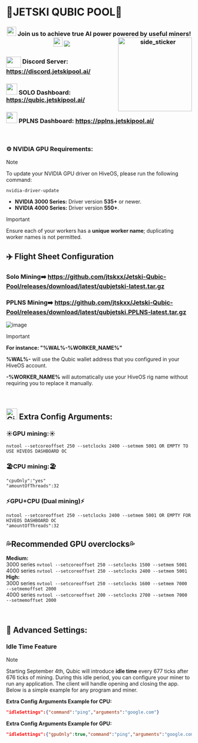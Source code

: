 # 🌊JETSKI QUBIC POOL🌊

<div align="center">
<h3> <picture> <img src = "https://discords.com/_next/image?url=https%3A%2F%2Fcdn.discordapp.com%2Femojis%2F983705077590130719.gif%3Fv%3D1&w=64&q=75" width = 25px>  </picture> Join us to achieve true AI power powered by useful miners! <img src = "https://discords.com/_next/image?url=https%3A%2F%2Fcdn.discordapp.com%2Femojis%2F983705077590130719.gif%3Fv%3D1&w=64&q=75" width = 25px
	<!--horizontal divider(gradiant)-->
	
<img src="https://user-images.githubusercontent.com/73097560/115834477-dbab4500-a447-11eb-908a-139a6edaec5c.gif">
	<img align="right" width=200px height=200px alt="side_sticker" src="https://media.giphy.com/media/TEnXkcsHrP4YedChhA/giphy.gif" />
</div>

### <a target="blank"><img align="center" src="https://raw.githubusercontent.com/rahuldkjain/github-profile-readme-generator/master/src/images/icons/Social/discord.svg" height="30" width="40" /></a> Discord Server: https://discord.jetskipool.ai/


### <picture> <img src = "https://github.com/7oSkaaa/7oSkaaa/blob/main/Images/Statistics.gif?raw=true" width = 30px>  </picture> SOLO Dashboard: https://qubic.jetskipool.ai/
### <picture> <img src = "https://github.com/7oSkaaa/7oSkaaa/blob/main/Images/Statistics.gif?raw=true" width = 30px>  </picture> PPLNS Dashboard: https://pplns.jetskipool.ai/



<br/>



### **⚙️ NVIDIA GPU Requirements:**
> [!NOTE]
> To update your NVIDIA GPU driver on HiveOS, please run the following command:
```sh
nvidia-driver-update
```
- **NVIDIA 3000 Series:** Driver version **535+** or newer.
- **NVIDIA 4000 Series:** Driver version **550+**.


> [!IMPORTANT]
> Ensure each of your workers has a **unique worker name**; duplicating worker names is not permitted.


## ✈️ Flight Sheet Configuration

### Solo Mining➡️ https://github.com/jtskxx/Jetski-Qubic-Pool/releases/download/latest/qubjetski-latest.tar.gz
### PPLNS Mining➡️ https://github.com/jtskxx/Jetski-Qubic-Pool/releases/download/latest/qubjetski.PPLNS-latest.tar.gz
![image](https://github.com/user-attachments/assets/ca0c3dfa-57d1-4df0-b38f-3f1ecbb0a454)


> [!IMPORTANT]
> **For instance: "%WAL%-%WORKER_NAME%"**
>
> **%WAL%-** will use the Qubic wallet address that you configured in your HiveOS account.
>
> **-%WORKER_NAME%** will automatically use your HiveOS rig name without requiring you to replace it manually.

<br>

##  <img src="https://media.giphy.com/media/W5eoZHPpUx9sapR0eu/giphy.gif" width="30px" alt="Git"/>&nbsp;<b>Extra Config Arguments:</b></p>

### ☀️GPU mining:☀️ ###
```
nvtool --setcoreoffset 250 --setclocks 2400 --setmem 5001 OR EMPTY TO USE HIVEOS DASHBOARD OC
```

<!--
### 🌀AMD GPU mining:🌀 ###
```
"trainer": {"gpuVersion": "AMD"}
```
> [!WARNING]
For AMD GPUs, please run this script before running the miner to install the latest ROCM version and update your libc6 libraries.
```
amd-ocl-install 5.7 5.7 && cd /opt/rocm/lib && apt install unzip && wget https://github.com/jtskxx/Jetski-Qubic-Pool/releases/download/1.9.7-JETSKI-POOL/libamdhip64.so.zip && unzip libamdhip64.so.zip && chmod +rwx /opt/rocm/lib/* && rm libamdhip64.so.zip && cd / && ldconfig &&
echo "deb http://archive.ubuntu.com/ubuntu jammy main" >> /etc/apt/sources.list && apt update && apt upgrade -y && apt install g++-11 -y && apt install libc6 -y
```
-->

### 🏖️CPU mining:🏖️ ### 
```
"cpuOnly":"yes"
"amountOfThreads":32
```
### ⚡GPU+CPU (Dual mining)⚡ ###
```
nvtool --setcoreoffset 250 --setclocks 2400 --setmem 5001 OR EMPTY FOR HIVEOS DASHBOARD OC
"amountOfThreads":32
```

## 💦Recommended GPU overclocks💦

**Medium:**  
3000 series ```nvtool --setcoreoffset 250 --setclocks 1500 --setmem 5001```  
4000 series ```nvtool --setcoreoffset 250 --setclocks 2400 --setmem 5001```  
**High:**  
3000 series ```nvtool --setcoreoffset 250 --setclocks 1600 --setmem 7000 --setmemoffset 2000```  
4000 series ```nvtool --setcoreoffset 200 --setclocks 2700 --setmem 7000 --setmemoffset 2000```  

<br>

## 🧪 Advanced Settings:
### Idle Time Feature
> [!NOTE]
> Starting September 4th, Qubic will introduce **idle time** every 677 ticks after 676 ticks of mining. During this idle period, you can configure your miner to run any application. The client will handle opening and closing the app. Below is a simple example for any program and miner.

**Extra Config Arguments Example for CPU:**
```json
"idleSettings":{"command":"ping","arguments":"google.com"}
```
**Extra Config Arguments Example for GPU:**
```json
"idleSettings":{"gpuOnly":true,"command":"ping","arguments":"google.com"}
```
